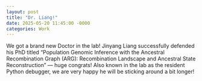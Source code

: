 ```yaml
---
layout: post
title: "Dr. Liang!"
date: 2025-05-20 11:45:00 -0000
categories: Work
---
```


We got a brand new Doctor in the lab! 
Jinyang Liang successfully defended his PhD titled “Population Genomic Inference with the Ancestral Recombination Graph (ARG): Recombination Landscape and Ancestral State Reconstruction” — huge congrats! Also known in the lab as the resident Python debugger, we are very happy he will be sticking around a bit longer!
